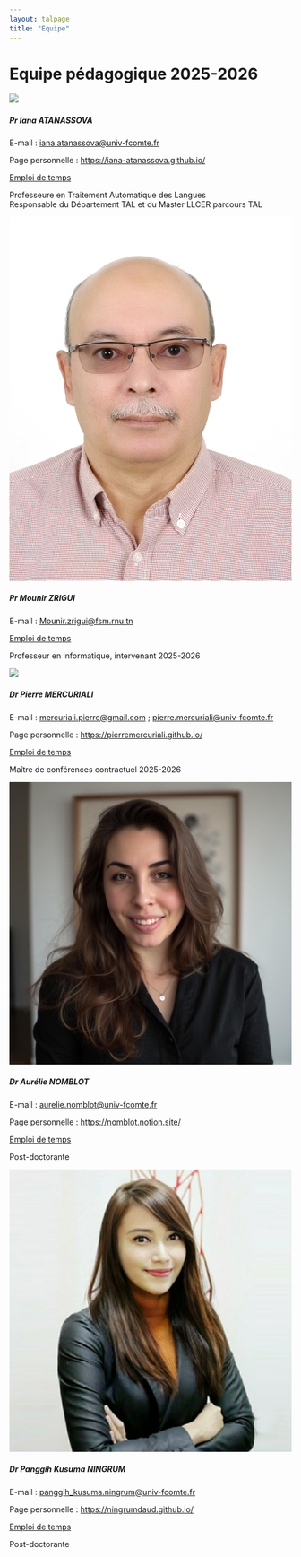 ```yaml
---
layout: talpage
title: "Equipe"
---
```


# Equipe pédagogique 2025-2026 

<div class="card-columns">

  <div class="card">
    <img class="float-left w-25 m-3 rounded-circle" src="assets/images/iana.jpg">
    <div class="card-body">
      <h5 class="card-title">Pr Iana ATANASSOVA</h5>
      <p class="card-text"> E-mail : <a href="mailto:iana.atanassova@univ-fcomte.fr">iana.atanassova@univ-fcomte.fr</a> </p>
      <p class="card-text"> Page personnelle : <a href="https://iana-atanassova.github.io/" target="_blank">https://iana-atanassova.github.io/</a> </p>
      <p class="card-text"> <a href="edt-Iana.html">Emploi de temps</a> </p>
      <p class="card-text text-muted">Professeure en Traitement Automatique des Langues<br>Responsable du Département TAL et du Master LLCER parcours TAL</p>
    </div>
  </div>

  <div class="card">
    <img class="float-left w-25 m-3 rounded-circle" src="assets/images/mounir.jpg">
    <div class="card-body">
      <h5 class="card-title">Pr Mounir ZRIGUI</h5>
      <p class="card-text"> E-mail : <a href="mailto:Mounir.zrigui@fsm.rnu.tn">Mounir.zrigui@fsm.rnu.tn</a> </p>
      <!-- <p class="card-text"> Page personnelle :  </p> -->
      <p class="card-text"> <a href="edt-Mounir.html">Emploi de temps</a> </p>
      <p class="card-text text-muted">Professeur en informatique, intervenant 2025-2026</p>
    </div>
  </div>

  <div class="card">
    <img class="float-left w-25 m-3 rounded-circle" src="assets/images/pierre.png">
    <div class="card-body">
      <h5 class="card-title">Dr Pierre MERCURIALI</h5>
      <p class="card-text"> E-mail : <a href="mailto:mercuriali.pierre@gmail.com">mercuriali.pierre@gmail.com</a> ; <a href="mailto:pierre.mercuriali@univ-fcomte.fr">pierre.mercuriali@univ-fcomte.fr</a> </p>
      <p class="card-text"> Page personnelle :  <a href="https://pierremercuriali.github.io/" target="_blank">https://pierremercuriali.github.io/</a> </p>
      <p class="card-text"> <a href="edt-Pierre.html">Emploi de temps</a> </p>
      <p class="card-text text-muted">Maître de conférences contractuel 2025-2026</p>
    </div>
  </div>

   <div class="card">
    <img class="float-left w-25 m-3 rounded-circle" src="assets/images/aurelie.JPG">
    <div class="card-body">
      <h5 class="card-title">Dr Aurélie NOMBLOT</h5>
      <p class="card-text"> E-mail : <a href="mailto:aurelie.nomblot@univ-fcomte.fr">aurelie.nomblot@univ-fcomte.fr</a> </p>
      <p class="card-text"> Page personnelle : <a href="https://nomblot.notion.site/" target="_blank">https://nomblot.notion.site/</a> </p>
      <p class="card-text"> <a href="edt-Aurelie.html">Emploi de temps</a> </p>
      <p class="card-text text-muted">Post-doctorante</p>
    </div>
  </div>

   <div class="card">
    <img class="float-left w-25 m-3 rounded-circle" src="https://github.com/ningrumdaud/ningrumdaud.github.io/blob/master/assets/images/ning.jpeg">
    <div class="card-body">
      <h5 class="card-title">Dr Panggih Kusuma NINGRUM</h5>
      <p class="card-text"> E-mail : <a href="mailto:panggih_kusuma.ningrum@univ-fcomte.fr">panggih_kusuma.ningrum@univ-fcomte.fr</a> </p>
      <p class="card-text"> Page personnelle : <a href="https://ningrumdaud.github.io/" target="_blank">https://ningrumdaud.github.io/</a> </p>
      <p class="card-text"> <a href="edt-Ning.html">Emploi de temps</a> </p>
      <p class="card-text text-muted">Post-doctorante</p>
    </div>
  </div>

</div>

